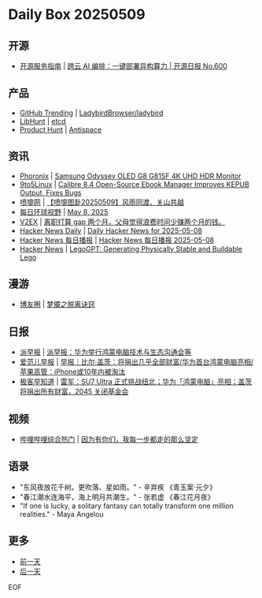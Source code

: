 # Daily Box 20250509

## 开源
- [开源服务指南](https://osguider.com/blog/) | [跨云 AI 编排：一键部署异构算力 | 开源日报 No.600](https://osguider.com/blog/post/daily/daily-600/)

## 产品
- [GitHub Trending](https://github.com/trending?since=daily) | [LadybirdBrowser/ladybird](https://github.com/LadybirdBrowser/ladybird)
- [LibHunt](https://www.libhunt.com/) | [etcd](https://www.libhunt.com/r/etcd)
- [Product Hunt](https://www.producthunt.com) | [Antispace](https://www.producthunt.com/posts/antispace-3)

## 资讯
- [Phoronix](https://www.phoronix.com/) | [Samsung Odyssey OLED G8 G81SF 4K UHD HDR Monitor](https://www.phoronix.com/review/samsung-g8-g81sf)
- [9to5Linux](https://9to5linux.com/) | [Calibre 8.4 Open-Source Ebook Manager Improves KEPUB Output, Fixes Bugs](https://9to5linux.com/calibre-8-4-open-source-ebook-manager-improves-kepub-output-fixes-bugs)
- [喷嚏网](http://www.dapenti.com/blog/blog.asp?subjectid=70&name=xilei) | [【喷嚏图卦20250509】风雨同渡、关山共越](http://www.dapenti.com/blog/more.asp?name=xilei&id=185862)
- [每日环球视野](https://idai.ly/) | [May 8, 2025](http://m.idai.ly/se/a193iG?1746633600)
- [V2EX](https://www.v2ex.com/) | [离职打算 gap 两个月，父母觉得浪费时间少赚两个月的钱。](https://www.v2ex.com/t/1130723)
- [Hacker News Daily](https://www.daemonology.net/hn-daily/) | [Daily Hacker News for 2025-05-08](https://www.daemonology.net/hn-daily/2025-05-08.html)
- [Hacker News 每日播报](https://hacker-news.agi.li/) | [Hacker News 每日播报 2025-05-08](https://hacker-news.agi.li/post/2025-05-08)
- [Hacker News](https://news.ycombinator.com/front) | [LegoGPT: Generating Physically Stable and Buildable Lego](https://news.ycombinator.com/item?id=43933891)

## 漫游
- [博友圈](https://www.boyouquan.com/home) | [梦魇之脱离诀窍](https://www.boyouquan.com/go?from=feed&link=https%3A%2F%2Filogs.cn%2F2025%2F05%2F09%2F143.html)

## 日报
- [派早报](https://sspai.com/tag/%E6%B4%BE%E6%97%A9%E6%8A%A5) | [派早报：华为举行鸿蒙电脑技术与生态沟通会等](https://sspai.com/post/99035)
- [爱范儿早报](https://www.ifanr.com/category/ifanrnews) | [早报｜比尔·盖茨：将捐出几乎全部财富/华为首台鸿蒙电脑亮相/苹果高管：iPhone或10年内被淘汰](https://www.ifanr.com/1623277)
- [极客早知道](https://www.geekpark.net/column/74) | [雷军：SU7 Ultra 正式挑战纽北；华为「鸿蒙电脑」亮相；盖茨将捐出所有财富，2045 关闭基金会](https://www.geekpark.net/news/349069)

## 视频
- [哔哩哔哩综合热门](https://www.bilibili.com/v/popular/all/) | [因为有你们，我每一步都走的那么坚定](https://b23.tv/BV1Su55zCEvY)

## 语录
- "东风夜放花千树。更吹落、星如雨。" - 辛弃疾 《青玉案·元夕》
- "春江潮水连海平，海上明月共潮生。" - 张若虚 《春江花月夜》
- "If one is lucky, a solitary fantasy can totally transform one million realities." - Maya Angelou

## 更多
- [前一天](daily-box-20250508.md)
- [后一天](daily-box-20250510.md)

EOF